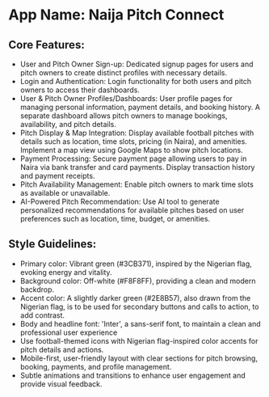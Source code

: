 # **App Name**: Naija Pitch Connect

## Core Features:

- User and Pitch Owner Sign-up: Dedicated signup pages for users and pitch owners to create distinct profiles with necessary details.
- Login and Authentication: Login functionality for both users and pitch owners to access their dashboards.
- User & Pitch Owner Profiles/Dashboards: User profile pages for managing personal information, payment details, and booking history. A separate dashboard allows pitch owners to manage bookings, availability, and pitch details.
- Pitch Display & Map Integration: Display available football pitches with details such as location, time slots, pricing (in Naira), and amenities. Implement a map view using Google Maps to show pitch locations.
- Payment Processing: Secure payment page allowing users to pay in Naira via bank transfer and card payments. Display transaction history and payment receipts.
- Pitch Availability Management: Enable pitch owners to mark time slots as available or unavailable.
- AI-Powered Pitch Recommendation: Use AI tool to generate personalized recommendations for available pitches based on user preferences such as location, time, budget, or amenities.

## Style Guidelines:

- Primary color: Vibrant green (#3CB371), inspired by the Nigerian flag, evoking energy and vitality.
- Background color: Off-white (#F8F8FF), providing a clean and modern backdrop.
- Accent color: A slightly darker green (#2E8B57), also drawn from the Nigerian flag, is to be used for secondary buttons and calls to action, to add contrast.
- Body and headline font: 'Inter', a sans-serif font, to maintain a clean and professional user experience
- Use football-themed icons with Nigerian flag-inspired color accents for pitch details and actions.
- Mobile-first, user-friendly layout with clear sections for pitch browsing, booking, payments, and profile management.
- Subtle animations and transitions to enhance user engagement and provide visual feedback.